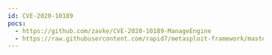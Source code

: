 ```yaml
---
id: CVE-2020-10189
pocs:
  - https://github.com/zavke/CVE-2020-10189-ManageEngine
  - https://raw.githubusercontent.com/rapid7/metasploit-framework/master/modules/exploits/windows/http/desktopcentral_deserialization.rb
---
```

